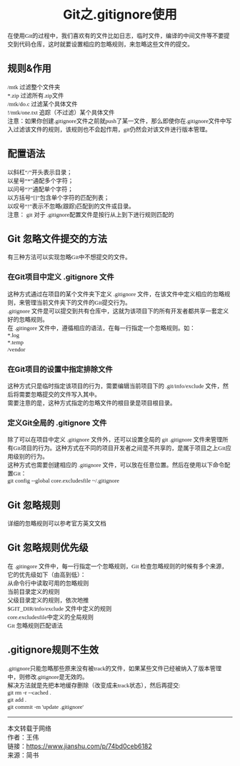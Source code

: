 #  <center>Git之.gitignore使用</center>

<p>
<font face="微软雅黑" size="2">
在使用Git的过程中，我们喜欢有的文件比如日志，临时文件，编译的中间文件等不要提交到代码仓库，这时就要设置相应的忽略规则，来忽略这些文件的提交。
</font>
</p>

## 规则&作用
<p>
<font face="微软雅黑" size="2">
/mtk 过滤整个文件夹<br>
*.zip 过滤所有.zip文件<br>
/mtk/do.c 过滤某个具体文件<br>
!/mtk/one.txt 追踪（不过滤）某个具体文件<br>
注意：如果你创建.gitignore文件之前就push了某一文件，那么即使你在.gitignore文件中写入过滤该文件的规则，该规则也不会起作用，git仍然会对该文件进行版本管理。
</font>
</p>

## 配置语法
<p>
<font face="微软雅黑" size="2">
以斜杠“/”开头表示目录；<br>
以星号“*”通配多个字符；<br>
以问号“?”通配单个字符；<br>
以方括号“[]”包含单个字符的匹配列表；<br>
以叹号“!”表示不忽略(跟踪)匹配到的文件或目录。<br>
注意： git 对于 .gitignore配置文件是按行从上到下进行规则匹配的
</font>
</p>

## Git 忽略文件提交的方法
<p>
<font face="微软雅黑" size="2">
有三种方法可以实现忽略Git中不想提交的文件。
</font>
</p>

### 在Git项目中定义 .gitignore 文件
<p>
<font face="微软雅黑" size="2">
这种方式通过在项目的某个文件夹下定义 .gitignore 文件，在该文件中定义相应的忽略规则，来管理当前文件夹下的文件的Git提交行为。<br>
.gitignore 文件是可以提交到共有仓库中，这就为该项目下的所有开发者都共享一套定义好的忽略规则。<br>
在 .gitingore 文件中，遵循相应的语法，在每一行指定一个忽略规则。如：<br>
*.log<br>
*.temp<br>
/vendor<br>
</font>
</p>

### 在Git项目的设置中指定排除文件
<p>
<font face="微软雅黑" size="2">
这种方式只是临时指定该项目的行为，需要编辑当前项目下的 .git/info/exclude 文件，然后将需要忽略提交的文件写入其中。<br>
需要注意的是，这种方式指定的忽略文件的根目录是项目根目录。
</font>
</p>

### 定义Git全局的 .gitignore 文件
<p>
<font face="微软雅黑" size="2">
除了可以在项目中定义 .gitignore 文件外，还可以设置全局的 git .gitignore 文件来管理所有Git项目的行为。这种方式在不同的项目开发者之间是不共享的，是属于项目之上Git应用级别的行为。<br>
这种方式也需要创建相应的 .gitignore 文件，可以放在任意位置。然后在使用以下命令配置Git：<br>
git config --global core.excludesfile ~/.gitignore
</font>
</p>

## Git 忽略规则
<p>
<font face="微软雅黑" size="2">
详细的忽略规则可以参考官方英文文档
</font>
</p>

## Git 忽略规则优先级

<p>
<font face="微软雅黑" size="2">
在 .gitingore 文件中，每一行指定一个忽略规则，Git 检查忽略规则的时候有多个来源，它的优先级如下（由高到低）：<br>
从命令行中读取可用的忽略规则<br>
当前目录定义的规则<br>
父级目录定义的规则，依次地推<br>
$GIT_DIR/info/exclude 文件中定义的规则<br>
core.excludesfile中定义的全局规则<br>
Git 忽略规则匹配语法<br>
</font>
</p>

## .gitignore规则不生效

<p>
<font face="微软雅黑" size="2">
.gitignore只能忽略那些原来没有被track的文件，如果某些文件已经被纳入了版本管理中，则修改.gitignore是无效的。<br>
解决方法就是先把本地缓存删除（改变成未track状态），然后再提交:<br>
git rm -r --cached .<br>
git add .<br>
git commit -m 'update .gitignore'<br>
</font>
</p>

-----------------
本文转载于网络<br>
作者：王伟<br>
链接：https://www.jianshu.com/p/74bd0ceb6182<br>
来源：简书